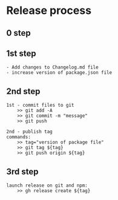 

# Release process

## 0 step

	

## 1st step
	
	- Add changes to Changelog.md file
	- increase version of package.json file

## 2nd step
	
	1st - commit files to git
		>> git add -A
		>> git commit -m "message"
		>> git push

	2nd - publish tag
	commands:
		>> tag="version of package file"
		>> git tag ${tag}
		>> git push origin ${tag}

## 3rd step
	
	launch release on git and npm:
		>> gh release create ${tag}
